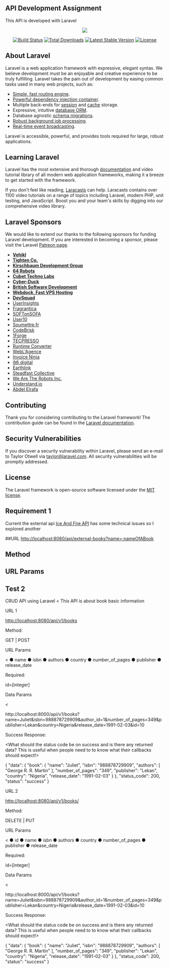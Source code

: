 
## API Development Assignment

This API is developed with Laravel

<p align="center"><img src="https://laravel.com/assets/img/components/logo-laravel.svg"></p>

<p align="center">
<a href="https://travis-ci.org/laravel/framework"><img src="https://travis-ci.org/laravel/framework.svg" alt="Build Status"></a>
<a href="https://packagist.org/packages/laravel/framework"><img src="https://poser.pugx.org/laravel/framework/d/total.svg" alt="Total Downloads"></a>
<a href="https://packagist.org/packages/laravel/framework"><img src="https://poser.pugx.org/laravel/framework/v/stable.svg" alt="Latest Stable Version"></a>
<a href="https://packagist.org/packages/laravel/framework"><img src="https://poser.pugx.org/laravel/framework/license.svg" alt="License"></a>
</p>

## About Laravel

Laravel is a web application framework with expressive, elegant syntax. We believe development must be an enjoyable and creative experience to be truly fulfilling. Laravel takes the pain out of development by easing common tasks used in many web projects, such as:

- [Simple, fast routing engine](https://laravel.com/docs/routing).
- [Powerful dependency injection container](https://laravel.com/docs/container).
- Multiple back-ends for [session](https://laravel.com/docs/session) and [cache](https://laravel.com/docs/cache) storage.
- Expressive, intuitive [database ORM](https://laravel.com/docs/eloquent).
- Database agnostic [schema migrations](https://laravel.com/docs/migrations).
- [Robust background job processing](https://laravel.com/docs/queues).
- [Real-time event broadcasting](https://laravel.com/docs/broadcasting).

Laravel is accessible, powerful, and provides tools required for large, robust applications.

## Learning Laravel

Laravel has the most extensive and thorough [documentation](https://laravel.com/docs) and video tutorial library of all modern web application frameworks, making it a breeze to get started with the framework.

If you don't feel like reading, [Laracasts](https://laracasts.com) can help. Laracasts contains over 1100 video tutorials on a range of topics including Laravel, modern PHP, unit testing, and JavaScript. Boost you and your team's skills by digging into our comprehensive video library.

## Laravel Sponsors

We would like to extend our thanks to the following sponsors for funding Laravel development. If you are interested in becoming a sponsor, please visit the Laravel [Patreon page](https://patreon.com/taylorotwell).

- **[Vehikl](https://vehikl.com/)**
- **[Tighten Co.](https://tighten.co)**
- **[Kirschbaum Development Group](https://kirschbaumdevelopment.com)**
- **[64 Robots](https://64robots.com)**
- **[Cubet Techno Labs](https://cubettech.com)**
- **[Cyber-Duck](https://cyber-duck.co.uk)**
- **[British Software Development](https://www.britishsoftware.co)**
- **[Webdock, Fast VPS Hosting](https://www.webdock.io/en)**
- **[DevSquad](https://devsquad.com)**
- [UserInsights](https://userinsights.com)
- [Fragrantica](https://www.fragrantica.com)
- [SOFTonSOFA](https://softonsofa.com/)
- [User10](https://user10.com)
- [Soumettre.fr](https://soumettre.fr/)
- [CodeBrisk](https://codebrisk.com)
- [1Forge](https://1forge.com)
- [TECPRESSO](https://tecpresso.co.jp/)
- [Runtime Converter](http://runtimeconverter.com/)
- [WebL'Agence](https://weblagence.com/)
- [Invoice Ninja](https://www.invoiceninja.com)
- [iMi digital](https://www.imi-digital.de/)
- [Earthlink](https://www.earthlink.ro/)
- [Steadfast Collective](https://steadfastcollective.com/)
- [We Are The Robots Inc.](https://watr.mx/)
- [Understand.io](https://www.understand.io/)
- [Abdel Elrafa](https://abdelelrafa.com)

## Contributing

Thank you for considering contributing to the Laravel framework! The contribution guide can be found in the [Laravel documentation](https://laravel.com/docs/contributions).

## Security Vulnerabilities

If you discover a security vulnerability within Laravel, please send an e-mail to Taylor Otwell via [taylor@laravel.com](mailto:taylor@laravel.com). All security vulnerabilities will be promptly addressed.

## License

The Laravel framework is open-source software licensed under the [MIT license](https://opensource.org/licenses/MIT).

## Requirement 1

Current the external api [Ice And Fire API](https://ibb.co/vXQLjjf) has some technical issues so I explored another

 ##URL
 <http://localhost:8080/api/external-books?name=:nameOfABook>

## Method
<GET>

## URL Params
<None>


## Test 2
CRUD API using Laravel
<
This API is about book basic information

>

URL 1

<http://localhost:8080/api/v1/books>

Method:

GET | POST


URL Params

<
● name
● isbn
● authors
● country
● number_of_pages
● publisher
● release_date

>

Required:

id=[integer]

Data Params

<

http://localhost:8000/api/v1/books?name=Juliet&isbn=988878729909&author_id=1&number_of_pages=349&publisher=Lekan&country=Nigeria&release_date=1991-02-03&id=10
>

Success Response:

<What should the status code be on success and is there any returned data? This is useful when people need to to know what their callbacks should expect!>

{
    "data": {
        "book": {
            "name": "Juliet",
            "isbn": "988878729909",
            "authors": [
                "George R. R. Martin"
            ],
            "number_of_pages": "349",
            "publisher": "Lekan",
            "country": "Nigeria",
            "release_date": "1991-02-03"
        }
    },
    "status_code": 200,
    "status": "success"
}



URL 2

<http://localhost:8080/api/v1/books/>

Method:

DELETE | PUT


URL Params

<
● id
● name
● isbn
● authors
● country
● number_of_pages
● publisher
● release_date

>

Required:

id=[integer]

Data Params

<

http://localhost:8000/api/v1/books?name=Juliet&isbn=988878729909&author_id=1&number_of_pages=349&publisher=Lekan&country=Nigeria&release_date=1991-02-03&id=10
>

Success Response:

<What should the status code be on success and is there any returned data? This is useful when people need to to know what their callbacks should expect!>

{
    "data": {
        "book": {
            "name": "Juliet",
            "isbn": "988878729909",
            "authors": [
                "George R. R. Martin"
            ],
            "number_of_pages": "349",
            "publisher": "Lekan",
            "country": "Nigeria",
            "release_date": "1991-02-03"
        }
    },
    "status_code": 200,
    "status": "success"
}



